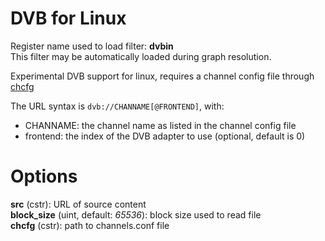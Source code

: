 <!-- automatically generated - do not edit, patch gpac/applications/gpac/gpac.c -->

# DVB for Linux  
  
Register name used to load filter: __dvbin__  
This filter may be automatically loaded during graph resolution.  
  
Experimental DVB support for linux, requires a channel config file through [chcfg](#chcfg)  
    
The URL syntax is `dvb://CHANNAME[@FRONTEND]`, with:  
 * CHANNAME: the channel name as listed in the channel config file  
 * frontend: the index of the DVB adapter to use (optional, default is 0)  
  

# Options    
  
<a id="src">__src__</a> (cstr): URL of source content  
<a id="block_size">__block_size__</a> (uint, default: _65536_): block size used to read file  
<a id="chcfg">__chcfg__</a> (cstr): path to channels.conf file  
  
